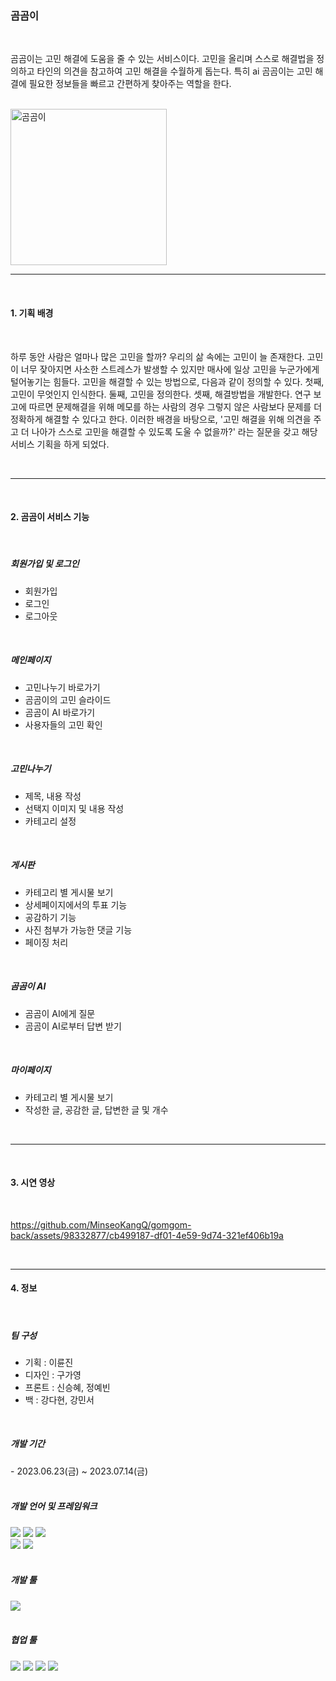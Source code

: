 <h3>곰곰이</h3>

<br>

 곰곰이는 고민 해결에 도움을 줄 수 있는 서비스이다. 고민을 올리며 스스로 해결법을 정의하고 타인의 의견을 참고하여 고민 해결을 수월하게 돕는다. 특히 ai 곰곰이는 고민 해결에 필요한 정보들을 빠르고 간편하게 찾아주는 역할을 한다.

<br>

<img width="250" alt="곰곰이" src="https://github.com/MinseoKangQ/gomgom-back/assets/98332877/24cbc501-cc4a-4d1f-a4fd-f0b8b38127ca">

---

<br>

<h4> 1. 기획 배경</h4>

<br>

 하루 동안 사람은 얼마나 많은 고민을 할까? 우리의 삶 속에는 고민이 늘 존재한다. 고민이 너무 잦아지면 사소한 스트레스가 발생할 수 있지만 매사에 일상 고민을 누군가에게 털어놓기는 힘들다. 고민을 해결할 수 있는 방법으로, 다음과 같이 정의할 수 있다. 첫째, 고민이 무엇인지 인식한다. 둘째, 고민을 정의한다. 셋째, 해결방법을 개발한다. 연구 보고에 따르면 문제해결을 위해 메모를 하는 사람의 경우 그렇지 않은 사람보다 문제를 더 정확하게 해결할 수 있다고 한다. 이러한 배경을 바탕으로, '고민 해결을 위해 의견을 주고 더 나아가 스스로 고민을 해결할 수 있도록 도울 수 없을까?' 라는 질문을 갖고 해당 서비스 기획을 하게 되었다.

<br>

---

<br>

<h4> 2. 곰곰이 서비스 기능</h4>

<br>

<h5>회원가입 및 로그인</h5>

- 회원가입
- 로그인
- 로그아웃

<br>

<h5>메인페이지</h5>

- 고민나누기 바로가기
- 곰곰이의 고민 슬라이드
- 곰곰이 AI 바로가기
- 사용자들의 고민 확인

<br>


<h5>고민나누기</h5>

- 제목, 내용 작성
- 선택지 이미지 및 내용 작성
- 카테고리 설정

<br>

<h5>게시판</h5>

- 카테고리 별 게시물 보기
- 상세페이지에서의 투표 기능
- 공감하기 기능
- 사진 첨부가 가능한 댓글 기능
- 페이징 처리

<br>

<h5>곰곰이 AI</h5>

- 곰곰이 AI에게 질문
- 곰곰이 AI로부터 답변 받기

<br>

<h5>마이페이지</h5>

- 카테고리 별 게시물 보기
- 작성한 글, 공감한 글, 답변한 글 및 개수

<br>

---

<br>

<h4>3. 시연 영상</h4>

<br>

https://github.com/MinseoKangQ/gomgom-back/assets/98332877/cb499187-df01-4e59-9d74-321ef406b19a

<br>

---

<h4>4. 정보</h4>

<br>

<h5>팀 구성</h5>

- 기획 : 이륜진
- 디자인 : 구가영
- 프론트 : 신승혜, 정예빈
- 백 : 강다현, 강민서

<br>

<h5>개발 기간</h5>
- 2023.06.23(금) ~ 2023.07.14(금)

<br>
<br>

<h5>개발 언어 및 프레임워크</h5>

<img src="https://img.shields.io/badge/HTML5-E34F26?style=for-the-badge&logo=HTML5&logoColor=white"/>
<img src="https://img.shields.io/badge/CSS3-1572B6?style=for-the-badge&logo=CSS3&logoColor=white"/>
<img src="https://img.shields.io/badge/JavaScript-F7DF1E?style=for-the-badge&logo=JavaScript&logoColor=white"/>

<br>

<img src="https://img.shields.io/badge/Python-3766AB?style=for-the-badge&logo=Python&logoColor=white"/>
<img src="https://img.shields.io/badge/Django-092E20?style=for-the-badge&logo=Django&logoColor=white)"/>

<br>
<br>

<h5>개발 툴</h5>

<img src="https://img.shields.io/badge/Visual Studio-5C2D91?style=for-the-badge&logo=Visual Studio&logoColor=white"/>

<br>
<br>

<h5>협업 툴</h5>
<img src="https://img.shields.io/badge/Figma-F24E1E?style=for-the-badge&logo=Figma&logoColor=white"/>
<img src="https://img.shields.io/badge/Discord-5865F2?style=for-the-badge&logo=Discord&logoColor=white"/>
<img src="https://img.shields.io/badge/Notion-black?style=for-the-badge&logo=Notion&logoColor=white"/>

<img src="https://img.shields.io/badge/Github-black?style=for-the-badge&logo=Github&logoColor=white"/>
